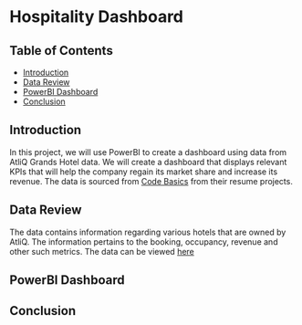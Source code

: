 # Hospitality Dashboard

## Table of Contents
* [Introduction](#introduction)
* [Data Review](#data-review)
* [PowerBI Dashboard](#powerbi=dashboard)
* [Conclusion](#conclusion)

## Introduction

In this project, we will use PowerBI to create a dashboard using data from AtliQ Grands Hotel data. We will create a dashboard that displays relevant KPIs that will help the company regain its market share and increase its revenue. The data is sourced from [Code Basics](https://codebasics.io/) from their resume projects.

## Data Review

The data contains information regarding various hotels that are owned by AtliQ. The information pertains to the booking, occupancy, revenue and other such metrics. The data can be viewed [here](https://github.com/jidafan/Hospitality-Dashboard/tree/main/Input%20Files)

## PowerBI Dashboard

## Conclusion
